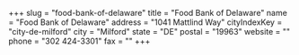 +++
slug = "food-bank-of-delaware"
title = "Food Bank of Delaware"
name = "Food Bank of Delaware"
address = "1041 Mattlind Way"
cityIndexKey = "city-de-milford"
city = "Milford"
state = "DE"
postal = "19963"
website = ""
phone = "302 424-3301"
fax = ""
+++
